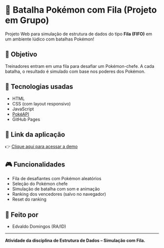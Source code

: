 # 🧪 Batalha Pokémon com Fila (Projeto em Grupo)

Projeto Web para simulação de estrutura de dados do tipo **Fila (FIFO)** em um ambiente lúdico com batalhas Pokémon!

## 🎯 Objetivo
Treinadores entram em uma fila para desafiar um Pokémon-chefe. A cada batalha, o resultado é simulado com base nos poderes dos Pokémon.

## 🧩 Tecnologias usadas
- HTML
- CSS (com layout responsivo)
- JavaScript
- [PokéAPI](https://pokeapi.co)
- GitHub Pages

## 🔗 Link da aplicação
👉 [Clique aqui para acessar a demo](https://edvaldoomingos.github.io/batalha-pokemon-fila)

## 🎮 Funcionalidades
- Fila de desafiantes com Pokémon aleatórios
- Seleção do Pokémon chefe
- Simulação de batalha com som e animação
- Ranking dos vencedores (salvo no navegador)
- Reset do ranking

## 👥 Feito por
- Edvaldo Domingos (RA/ID)


---

**Atividade da disciplina de Estrutura de Dados – Simulação com Fila.**
